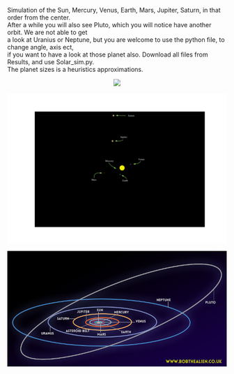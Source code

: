 Simulation of the Sun, Mercury, Venus, Earth, Mars, Jupiter, Saturn, in that order from the center.  
After a while you will also see Pluto, which you will notice have another orbit. We are not able to get  
a look at Uranius or Neptune, but you are welcome to use the python file, to change angle, axis ect,  
if you want to have a look at those planet also. Download all files from Results, and use Solar_sim.py.  
The planet sizes is a heuristics approximations.

<p align="center">
  <img src="Solar.gif">
</p>

<p align="center">
  <img src="test.png">  
</p>

<p align="center">
  <img src="planetaryorbits.png">
</p>
